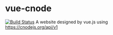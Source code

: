 # vue-cnode
[![Build Status](https://travis-ci.org/lucky-leaf/vue-cnode.svg?branch=master)](https://travis-ci.org/lucky-leaf/vue-cnode)
A website designed by vue.js using https://cnodejs.org/api/v1
